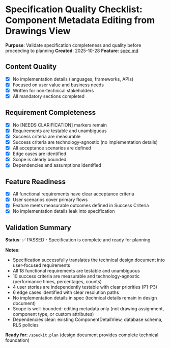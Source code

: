 # Specification Quality Checklist: Component Metadata Editing from Drawings View

**Purpose**: Validate specification completeness and quality before proceeding to planning
**Created**: 2025-10-28
**Feature**: [spec.md](../spec.md)

## Content Quality

- [x] No implementation details (languages, frameworks, APIs)
- [x] Focused on user value and business needs
- [x] Written for non-technical stakeholders
- [x] All mandatory sections completed

## Requirement Completeness

- [x] No [NEEDS CLARIFICATION] markers remain
- [x] Requirements are testable and unambiguous
- [x] Success criteria are measurable
- [x] Success criteria are technology-agnostic (no implementation details)
- [x] All acceptance scenarios are defined
- [x] Edge cases are identified
- [x] Scope is clearly bounded
- [x] Dependencies and assumptions identified

## Feature Readiness

- [x] All functional requirements have clear acceptance criteria
- [x] User scenarios cover primary flows
- [x] Feature meets measurable outcomes defined in Success Criteria
- [x] No implementation details leak into specification

## Validation Summary

**Status**: ✅ PASSED - Specification is complete and ready for planning

**Notes**:
- Specification successfully translates the technical design document into user-focused requirements
- All 18 functional requirements are testable and unambiguous
- 10 success criteria are measurable and technology-agnostic (performance times, percentages, counts)
- 4 user stories are independently testable with clear priorities (P1-P3)
- 6 edge cases identified with clear resolution paths
- No implementation details in spec (technical details remain in design document)
- Scope is well-bounded: editing metadata only (not drawing assignment, component type, or custom attributes)
- Dependencies clear: existing ComponentDetailView, database schema, RLS policies

**Ready for**: `/speckit.plan` (design document provides complete technical foundation)

